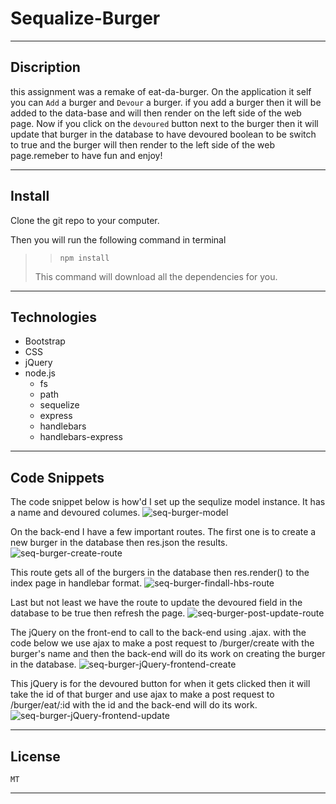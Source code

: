 # Sequalize-Burger
---

## Discription
this assignment was a remake of eat-da-burger. On the application it self you can `Add` a burger and `Devour` a burger. if you add a burger then it will be added to the data-base and will then render on the left side of the web page. Now if you click on the `devoured` button next to the burger then it will update that burger in the database to have devoured boolean to be switch to true and the burger will then render to the left side of the web page.remeber to have fun and enjoy! 

---

## Install
Clone the git repo to your computer.

Then you will run the following command in terminal

> > `npm install`
>
> This command will download all the dependencies for you.



---

## Technologies
- Bootstrap
- CSS
- jQuery 
- node.js
  - fs
  - path
  - sequelize 
  - express
  - handlebars
  - handlebars-express


---

## Code Snippets

The code snippet below is how'd I set up the sequlize model instance. It has a name and devoured columes.
![seq-burger-model](https://user-images.githubusercontent.com/57015344/88010139-10f5c180-cac9-11ea-81e1-638f63aefaff.png)

On the back-end I have a few important routes. The first one is to create a new burger in the database then res.json the results.
![seq-burger-create-route](https://user-images.githubusercontent.com/57015344/88010162-1c48ed00-cac9-11ea-9891-b8648abc4ec6.png)

This route gets all of the burgers in the database then res.render() to the index page in handlebar format.
![seq-burger-findall-hbs-route](https://user-images.githubusercontent.com/57015344/88010172-223ece00-cac9-11ea-850c-3bff3e507eff.png)

Last but not least we have the route to update the devoured field in the database to be true then refresh the page.
![seq-burger-post-update-route](https://user-images.githubusercontent.com/57015344/88010190-2a970900-cac9-11ea-84c4-805479bfda85.png)

The jQuery on the front-end to call to the back-end using .ajax. with the code below we use ajax to make a post request to /burger/create with the burger's name and then the back-end will do its work on creating the burger in the database. 
![seq-burger-jQuery-frontend-create](https://user-images.githubusercontent.com/57015344/88010202-32ef4400-cac9-11ea-9e0b-149d4f32a4d9.png)

This jQuery is for the devoured button for when it gets clicked then it will take the id of that burger and use ajax to make a post request to /burger/eat/:id with the id and the back-end will do its work.
![seq-burger-jQuery-frontend-update](https://user-images.githubusercontent.com/57015344/88010218-37b3f800-cac9-11ea-892c-413f9562b72d.png)


---

## License
    MT

---
